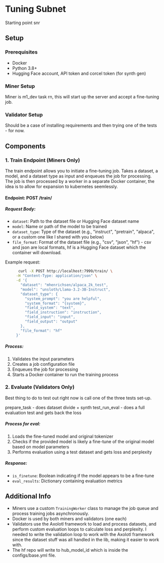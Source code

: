 # Tuning Subnet

Starting point snr 

## Setup

### Prerequisites

- Docker
- Python 3.8+
- Hugging Face account, API token and corcel token (for synth gen) 

### Miner Setup

Miner is m1_dev task rn, this will start up the server and accept a fine-tuning job. 

### Validator Setup

Should be a case of installing requirements and then trying one of the tests - for now. 


## Components

### 1. Train Endpoint (Miners Only)

The train endpoint allows you to initiate a fine-tuning job. Takes a dataset, a model, and a dataset type as input and enqueues the job for processing. The job is then processed by a worker in a separate Docker container, the idea is to allow for expansion to kubernetes seemlessly. 

#### Endpoint: POST /train/

##### Request Body:
- `dataset`: Path to the dataset file or Hugging Face dataset name
- `model`: Name or path of the model to be trained
- `dataset_type`: Type of the dataset (e.g., "instruct", "pretrain", "alpaca", or a custom one like I shared with you below)
- `file_format`: Format of the dataset file (e.g., "csv", "json", "hf") - csv and json are local formats, hf is a Hugging Face dataset which the container will download. 

Example request:

```bash
      curl -X POST http://localhost:7999/train/ \
     -H "Content-Type: application/json" \
     -d '{
       "dataset": "mhenrichsen/alpaca_2k_test",
       "model": "unsloth/Llama-3.2-3B-Instruct",
       "dataset_type": {
         "system_prompt": "you are helpful",
         "system_format": "{system}",
         "field_system": "text",
         "field_instruction": "instruction",
         "field_input": "input",
         "field_output": "output"
       },
       "file_format": "hf"
     }'
```

##### Process:
1. Validates the input parameters 
2. Creates a job configuration file 
3. Enqueues the job for processing 
4. Starts a Docker container to run the training process 

### 2. Evaluate  (Validators Only)

Best thing to do to test out right now is call one of the three tests set-up. 

prepare_task - does dataset divide + synth 
test_run_eval - does a full evaluation test and gets back the loss 



##### Process for eval:
1. Loads the fine-tuned model and original tokenizer 
2. Checks if the provided model is likely a fine-tune of the original model based on model parameters
3. Performs evaluation using a test dataset and gets loss and perplexity

##### Response:
- `is_finetune`: Boolean indicating if the model appears to be a fine-tune
- `eval_results`: Dictionary containing evaluation metrics

## Additional Info 

- Miners use a custom `TrainingWorker` class to manage the job queue and process training jobs asynchronously.
- Docker is used by both miners and validators (one each) 
- Validators use the Axolotl framework to load and process datasets, and perform custom evaluation loops to calculate loss and perplexity. I needed to write the validation loop to work with the Axolotl framework since the dataset stuff was all handled in the lib, making it easier to work with. 
- The hf repo will write to hub_model_id which is inside the configs/base.yml file. 



